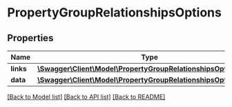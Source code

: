 # PropertyGroupRelationshipsOptions

## Properties
Name | Type | Description | Notes
------------ | ------------- | ------------- | -------------
**links** | [**\Swagger\Client\Model\PropertyGroupRelationshipsOptionsLinks**](PropertyGroupRelationshipsOptionsLinks.md) |  | [optional] 
**data** | [**\Swagger\Client\Model\PropertyGroupRelationshipsOptionsData[]**](PropertyGroupRelationshipsOptionsData.md) |  | [optional] 

[[Back to Model list]](../../README.md#documentation-for-models) [[Back to API list]](../../README.md#documentation-for-api-endpoints) [[Back to README]](../../README.md)

